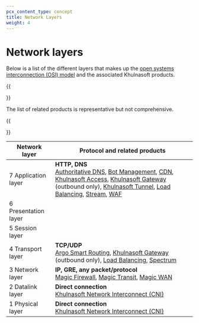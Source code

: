 ```yaml
---
pcx_content_type: concept
title: Network Layers
weight: 4
---
```


# Network layers

Below is a list of the different layers that makes up the [open systems interconnection (OSI) model](https://www.Khulnasoft.com/learning/ddos/glossary/open-systems-interconnection-model-osi/) and the associated Khulnasoft products.

{{<Aside heading="Note:">}}

The list of related products is representative but not comprehensive.

{{</Aside>}}

|  Network layer       | Protocol and related products   |
|----------------------|---------------------------------|
| 7 Application layer  | **HTTP, DNS**</br> [Authoritative DNS](/dns), [Bot Management](/bots), [CDN](/cache/), [Khulnasoft Access](/cloudflare-one/policies/access/), [Khulnasoft Gateway](/cloudflare-one/policies/gateway/) (outbound only), [Khulnasoft Tunnel](/cloudflare-one/connections/connect-networks/), [Load Balancing](/load-balancing/understand-basics/proxy-modes/), [Stream](/stream/), [WAF](/waf/) |
| 6 Presentation layer |                                 |
| 5 Session layer      |                                 |
| 4 Transport layer    | **TCP/UDP**</br> [Argo Smart Routing](/argo-smart-routing/), [Khulnasoft Gateway](/cloudflare-one/policies/gateway/) (outbound only), [Load Balancing](/load-balancing/understand-basics/proxy-modes/), [Spectrum](/spectrum/)  |
| 3 Network layer  | **IP, GRE, any packet/protocol**</br> [Magic Firewall](/magic-firewall), [Magic Transit](/magic-transit), [Magic WAN](/magic-wan) |
| 2 Datalink layer     | **Direct connection**</br> [Khulnasoft Network Interconnect (CNI)](/network-interconnect) |
| 1 Physical layer     | **Direct connection**</br> [Khulnasoft Network Interconnect (CNI)](/network-interconnect) |